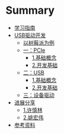 # Summary
- [学习指南](./chapter_0.0.md)
- [USB驱动开发](./chapter_1.0.md)
  - [以树莓派为例](./chapter_1.1.md)
  - [一：PCIe](./chapter_1.2.md)
    - [1.基础概念](./chapter_1.21.md)
    - [2.开发基础](./chapter_1.22.md)
   <!-- - [3.基础知识](./chapter_1.23.md) -->
  - [二：USB](./chapter_1.3.md)
    - [1.基础概念](./chapter_1.31.md)
    - [2.开发基础](./chapter_1.32.md)
    <!-- - [3.基础知识](./chapter_1.33.md) -->
  - [三：设备驱动](./chapter_1.4.md)
- [进展分享](./chapter_4.0.md)
  - [1.许慎林](./chapter_4.1.md)
  - [2.姚宏伟](./chapter_4.2.md)
- [参考资料](./chapter_0.0.md)


